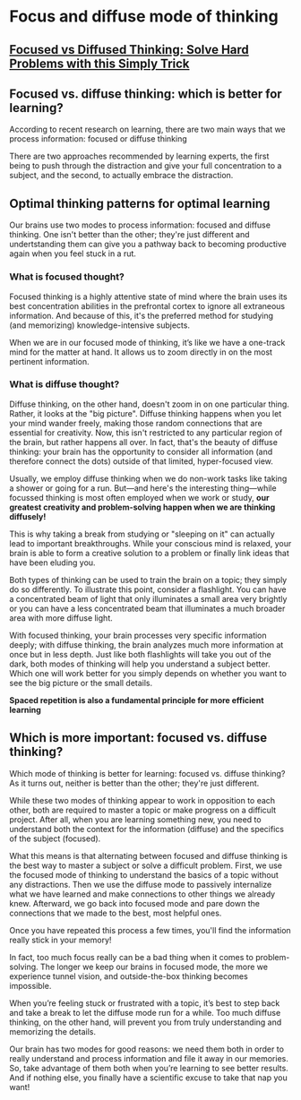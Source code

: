 # Focus and diffuse mode of thinking

## <a href="https://www.youtube.com/watch?v=WTr12dK2Se0" target="_blank">Focused vs Diffused Thinking: Solve Hard Problems with this Simply Trick</a>  

## Focused vs. diffuse thinking: which is better for learning?
According to recent research on learning, there are two main ways that we process information: focused or diffuse thinking  

There are two approaches recommended by learning experts, the first being to push through the distraction and give your full concentration to a subject, and the second, to actually embrace the distraction.  

## Optimal thinking patterns for optimal learning
Our brains use two modes to process information: focused and diffuse thinking. One isn't better than the other; they're just different and undertstanding them can give you a pathway back to becoming productive again when you feel stuck in a rut.   

### What is focused thought?
Focused thinking is a highly attentive state of mind where the brain uses its best concentration abilities in the prefrontal cortex to ignore all extraneous information. And because of this, it's the preferred method for studying (and memorizing) knowledge-intensive subjects.  

When we are in our focused mode of thinking, it’s like we have a one-track mind for the matter at hand. It allows us to zoom directly in on the most pertinent information.  

### What is diffuse thought?
Diffuse thinking, on the other hand, doesn't zoom in on one particular thing. Rather, it looks at the "big picture". Diffuse thinking happens when you let your mind wander freely, making those random connections that are essential for creativity. Now, this isn't restricted to any particular region of the brain, but rather happens all over. In fact, that's the beauty of diffuse thinking: your brain has the opportunity to consider all information (and therefore connect the dots) outside of that limited, hyper-focused view.

Usually, we employ diffuse thinking when we do non-work tasks like taking a shower or going for a run. But—and here's the interesting thing—while focussed thinking is most often employed when we work or study, **our greatest creativity and problem-solving happen when we are thinking diffusely!**  

This is why taking a break from studying or "sleeping on it" can actually lead to important breakthroughs. While your conscious mind is relaxed, your brain is able to form a creative solution to a problem or finally link ideas that have been eluding you.  

Both types of thinking can be used to train the brain on a topic; they simply do so differently. To illustrate this point, consider a flashlight. You can have a concentrated beam of light that only illuminates a small area very brightly or you can have a less concentrated beam that illuminates a much broader area with more diffuse light.  

With focused thinking, your brain processes very specific information deeply; with diffuse thinking, the brain analyzes much more information at once but in less depth. Just like both flashlights will take you out of the dark, both modes of thinking will help you understand a subject better. Which one will work better for you simply depends on whether you want to see the big picture or the small details.  

**Spaced repetition is also a fundamental principle for more efficient learning**  

## Which is more important: focused vs. diffuse thinking?
Which mode of thinking is better for learning: focused vs. diffuse thinking? As it turns out, neither is better than the other; they're just different.  

While these two modes of thinking appear to work in opposition to each other, both are required to master a topic or make progress on a difficult project. After all, when you are learning something new, you need to understand both the context for the information (diffuse) and the specifics of the subject (focused).  

What this means is that alternating between focused and diffuse thinking is the best way to master a subject or solve a difficult problem. First, we use the focused mode of thinking to understand the basics of a topic without any distractions. Then we use the diffuse mode to passively internalize what we have learned and make connections to other things we already knew. Afterward, we go back into focused mode and pare down the connections that we made to the best, most helpful ones.  

Once you have repeated this process a few times, you'll find the information really stick in your memory!  

In fact, too much focus really can be a bad thing when it comes to problem-solving. The longer we keep our brains in focused mode, the more we experience tunnel vision, and outside-the-box thinking becomes impossible.  

When you’re feeling stuck or frustrated with a topic, it’s best to step back and take a break to let the diffuse mode run for a while. Too much diffuse thinking, on the other hand, will prevent you from truly understanding and memorizing the details.  

Our brain has two modes for good reasons: we need them both in order to really understand and process information and file it away in our memories. So, take advantage of them both when you’re learning to see better results. And if nothing else, you finally have a scientific excuse to take that nap you want!  


## 
